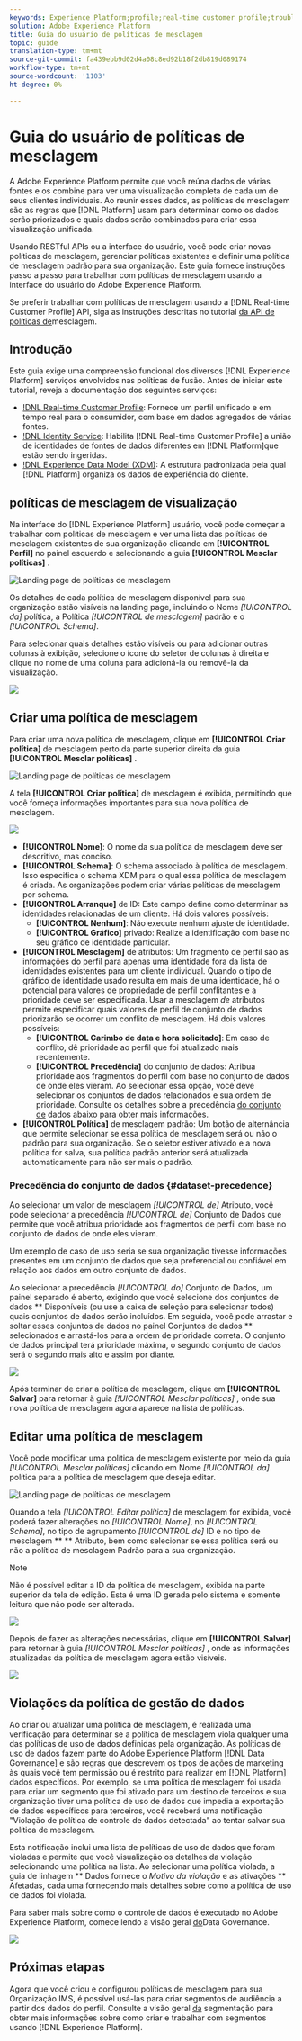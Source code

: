 ```yaml
---
keywords: Experience Platform;profile;real-time customer profile;troubleshooting;API
solution: Adobe Experience Platform
title: Guia do usuário de políticas de mesclagem
topic: guide
translation-type: tm+mt
source-git-commit: fa439ebb9d02d4a08c8ed92b18f2db819d089174
workflow-type: tm+mt
source-wordcount: '1103'
ht-degree: 0%

---
```



# Guia do usuário de políticas de mesclagem

A Adobe Experience Platform permite que você reúna dados de várias fontes e os combine para ver uma visualização completa de cada um de seus clientes individuais. Ao reunir esses dados, as políticas de mesclagem são as regras que [!DNL Platform] usam para determinar como os dados serão priorizados e quais dados serão combinados para criar essa visualização unificada.

Usando RESTful APIs ou a interface do usuário, você pode criar novas políticas de mesclagem, gerenciar políticas existentes e definir uma política de mesclagem padrão para sua organização. Este guia fornece instruções passo a passo para trabalhar com políticas de mesclagem usando a interface do usuário do Adobe Experience Platform.

Se preferir trabalhar com políticas de mesclagem usando a [!DNL Real-time Customer Profile] API, siga as instruções descritas no tutorial [da API de políticas de](../api/merge-policies.md)mesclagem.

## Introdução

Este guia exige uma compreensão funcional dos diversos [!DNL Experience Platform] serviços envolvidos nas políticas de fusão. Antes de iniciar este tutorial, reveja a documentação dos seguintes serviços:

* [!DNL Real-time Customer Profile](../home.md): Fornece um perfil unificado e em tempo real para o consumidor, com base em dados agregados de várias fontes.
* [!DNL Identity Service](../../identity-service/home.md): Habilita [!DNL Real-time Customer Profile] a união de identidades de fontes de dados diferentes em [!DNL Platform]que estão sendo ingeridas.
* [!DNL Experience Data Model (XDM)](../../xdm/home.md): A estrutura padronizada pela qual [!DNL Platform] organiza os dados de experiência do cliente.

## políticas de mesclagem de visualização

Na interface do [!DNL Experience Platform] usuário, você pode começar a trabalhar com políticas de mesclagem e ver uma lista das políticas de mesclagem existentes de sua organização clicando em **[!UICONTROL Perfil]** no painel esquerdo e selecionando a guia **[!UICONTROL Mesclar políticas]** .

![Landing page de políticas de mesclagem](../images/merge-policies/landing.png)

Os detalhes de cada política de mesclagem disponível para sua organização estão visíveis na landing page, incluindo o Nome *[!UICONTROL da]* política, a Política *[!UICONTROL de mesclagem]* padrão e o *[!UICONTROL Schema]*.

Para selecionar quais detalhes estão visíveis ou para adicionar outras colunas à exibição, selecione o ícone do seletor de colunas à direita e clique no nome de uma coluna para adicioná-la ou removê-la da visualização.

![](../images/merge-policies/adjust-view.png)

## Criar uma política de mesclagem

Para criar uma nova política de mesclagem, clique em **[!UICONTROL Criar política]** de mesclagem perto da parte superior direita da guia **[!UICONTROL Mesclar políticas]** .

![Landing page de políticas de mesclagem](../images/merge-policies/create-new.png)

A tela **[!UICONTROL Criar política]** de mesclagem é exibida, permitindo que você forneça informações importantes para sua nova política de mesclagem.

![](../images/merge-policies/create.png)

* **[!UICONTROL Nome]**: O nome da sua política de mesclagem deve ser descritivo, mas conciso.
* **[!UICONTROL Schema]**: O schema associado à política de mesclagem. Isso especifica o schema XDM para o qual essa política de mesclagem é criada. As organizações podem criar várias políticas de mesclagem por schema.
* **[!UICONTROL Arranque]** de ID: Este campo define como determinar as identidades relacionadas de um cliente. Há dois valores possíveis:
   * **[!UICONTROL Nenhum]**: Não execute nenhum ajuste de identidade.
   * **[!UICONTROL Gráfico]** privado: Realize a identificação com base no seu gráfico de identidade particular.
* **[!UICONTROL Mesclagem]** de atributos: Um fragmento de perfil são as informações do perfil para apenas uma identidade fora da lista de identidades existentes para um cliente individual. Quando o tipo de gráfico de identidade usado resulta em mais de uma identidade, há o potencial para valores de propriedade de perfil conflitantes e a prioridade deve ser especificada. Usar a mesclagem *de* atributos permite especificar quais valores de perfil de conjunto de dados priorizarão se ocorrer um conflito de mesclagem. Há dois valores possíveis:
   * **[!UICONTROL Carimbo de data e hora solicitado]**: Em caso de conflito, dê prioridade ao perfil que foi atualizado mais recentemente.
   * **[!UICONTROL Precedência]** do conjunto de dados: Atribua prioridade aos fragmentos do perfil com base no conjunto de dados de onde eles vieram. Ao selecionar essa opção, você deve selecionar os conjuntos de dados relacionados e sua ordem de prioridade. Consulte os detalhes sobre a precedência [do conjunto de](#dataset-precedence) dados abaixo para obter mais informações.
* **[!UICONTROL Política]** de mesclagem padrão: Um botão de alternância que permite selecionar se essa política de mesclagem será ou não o padrão para sua organização. Se o seletor estiver ativado e a nova política for salva, sua política padrão anterior será atualizada automaticamente para não ser mais o padrão.

### Precedência do conjunto de dados {#dataset-precedence}

Ao selecionar um valor de mesclagem *[!UICONTROL de]* Atributo, você pode selecionar a precedência *[!UICONTROL de]* Conjunto de Dados que permite que você atribua prioridade aos fragmentos de perfil com base no conjunto de dados de onde eles vieram.

Um exemplo de caso de uso seria se sua organização tivesse informações presentes em um conjunto de dados que seja preferencial ou confiável em relação aos dados em outro conjunto de dados.

Ao selecionar a precedência *[!UICONTROL do]* Conjunto de Dados, um painel separado é aberto, exigindo que você selecione dos conjuntos de dados ** Disponíveis (ou use a caixa de seleção para selecionar todos) quais conjuntos de dados serão incluídos. Em seguida, você pode arrastar e soltar esses conjuntos de dados no painel Conjuntos de dados ** selecionados e arrastá-los para a ordem de prioridade correta. O conjunto de dados principal terá prioridade máxima, o segundo conjunto de dados será o segundo mais alto e assim por diante.

![](../images/merge-policies/dataset-precedence.png)

Após terminar de criar a política de mesclagem, clique em **[!UICONTROL Salvar]** para retornar à guia *[!UICONTROL Mesclar políticas]* , onde sua nova política de mesclagem agora aparece na lista de políticas.

## Editar uma política de mesclagem

Você pode modificar uma política de mesclagem existente por meio da guia *[!UICONTROL Mesclar políticas]* clicando em Nome *[!UICONTROL da]* política para a política de mesclagem que deseja editar.

![Landing page de políticas de mesclagem](../images/merge-policies/select-edit.png)

Quando a tela *[!UICONTROL Editar política]* de mesclagem for exibida, você poderá fazer alterações no *[!UICONTROL Nome]*, no *[!UICONTROL Schema]*, no tipo de agrupamento *[!UICONTROL de]* ID e no tipo de mesclagem ** ** Atributo, bem como selecionar se essa política será ou não a política de mesclagem Padrão para a sua organização.

>[!NOTE]
>
>Não é possível editar a ID da política de mesclagem, exibida na parte superior da tela de edição. Esta é uma ID gerada pelo sistema e somente leitura que não pode ser alterada.

![](../images/merge-policies/edit-screen.png)

Depois de fazer as alterações necessárias, clique em **[!UICONTROL Salvar]** para retornar à guia *[!UICONTROL Mesclar políticas]* , onde as informações atualizadas da política de mesclagem agora estão visíveis.

![](../images/merge-policies/edited.png)

## Violações da política de gestão de dados

Ao criar ou atualizar uma política de mesclagem, é realizada uma verificação para determinar se a política de mesclagem viola qualquer uma das políticas de uso de dados definidas pela organização. As políticas de uso de dados fazem parte do Adobe Experience Platform [!DNL Data Governance] e são regras que descrevem os tipos de ações de marketing às quais você tem permissão ou é restrito para realizar em [!DNL Platform] dados específicos. Por exemplo, se uma política de mesclagem foi usada para criar um segmento que foi ativado para um destino de terceiros e sua organização tiver uma política de uso de dados que impedia a exportação de dados específicos para terceiros, você receberá uma notificação &quot;Violação de política de controle de dados detectada&quot; ao tentar salvar sua política de mesclagem.

Esta notificação inclui uma lista de políticas de uso de dados que foram violadas e permite que você visualização os detalhes da violação selecionando uma política na lista. Ao selecionar uma política violada, a guia de linhagem ** Dados fornece o *Motivo da violação* e as ativações ** Afetadas, cada uma fornecendo mais detalhes sobre como a política de uso de dados foi violada.

Para saber mais sobre como o controle de dados é executado no Adobe Experience Platform, comece lendo a visão geral [do](../../data-governance/home.md)Data Governance.

![](../images/merge-policies/policy-violation.png)

## Próximas etapas

Agora que você criou e configurou políticas de mesclagem para sua Organização IMS, é possível usá-las para criar segmentos de audiência a partir dos dados do perfil. Consulte a visão geral [da](../../segmentation/home.md) segmentação para obter mais informações sobre como criar e trabalhar com segmentos usando [!DNL Experience Platform].
